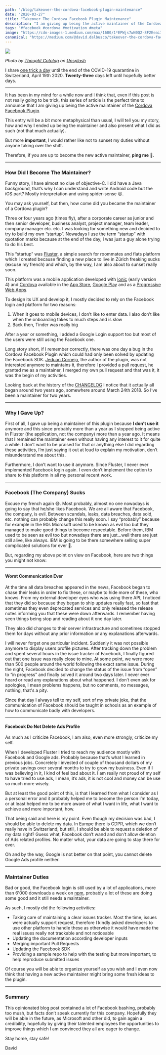 ```yaml
---
path: "/blog/takeover-the-cordova-facebook-plugin-maintenance"
date: "2020-03-27"
title: "Takeover The Cordova Facebook Plugin Maintenance"
description: "I am giving up being the active maintainer of the Cordova Facebook Plugin. Anyone willing to replace me?"
tags: "#facebook #cordova #motivation #meta"
image: "https://cdn-images-1.medium.com/max/1600/1*EPWjs7wN0Q2-8F2EeaiIqw.png"
canonical: "https://medium.com/@david.dalbusco/takeover-the-cordova-facebook-plugin-maintenance-e0ffd09cacd0"
---
```


![](https://cdn-images-1.medium.com/max/1600/1*EPWjs7wN0Q2-8F2EeaiIqw.png)

*Photo by [Thought Catalog](https://unsplash.com/@thoughtcatalog?utm_source=unsplash&utm_medium=referral&utm_content=creditCopyText) on [Unsplash](https://unsplash.com/s/photos/facebook?utm_source=unsplash&utm_medium=referral&utm_content=creditCopyText)*

I share [one trick a day](https://daviddalbusco.com/blog/how-to-call-the-service-worker-from-the-web-app-context) until the end of the COVID-19 quarantine in Switzerland, April 19th 2020. **Twenty-three** days left until hopefully better days.

*****

It has been in my mind for a while now and I think that, even if this post is not really going to be trick, this series of article is the perfect time to announce that I am giving up being the active maintainer of the [Cordova Facebook Plugin](https://github.com/jeduan/cordova-plugin-facebook4).

This entry will be a bit more metaphysical than usual, I will tell you my story, how and why I ended up being the maintainer and also present what I did as such (not that much actually).

But more **important**, I would rather like not to sunset my duties without anyone taking over the shift.

Therefore, if you are up to become the new active maintainer, **ping me** 🙏.

*****

### How Did I Become The Maintainer?

Funny story, I have almost no clue of objective-C. I did have a Java background, that’s why I can understand and write Android code but the iOS part? Mostly interpretation and using spider-sense 😉.

You may ask yourself, but then, how come did you became the maintainer of a Cordova plugin?

Three or four years ago (times fly), after a corporate career as junior and then senior developer, business analyst, project manager, team leader, company manager etc. etc. I was looking for something new and decided to try to build my own “startup”. Nowadays I use the term “startup” with quotation marks because at the end of the day, I was just a guy alone trying to do his best.

This “startup” was [Fluster](https://fluster.io), a simple search for roommates and flats platform which I created because finding a new place to live in Zürich freaking sucks (excuse my french) and which, by the way, I am also about to sunset really soon.

This platform was a mobile application developed with [Ionic](https://ionicframework.com) (early version 4) and [Cordova](https://cordova.apache.org) available in the [App Store](https://itunes.apple.com/app/id1187266720), [Google Play](https://play.google.com/store/apps/details?id=io.fluster.fluster) and as a [Progressive Web Apps](https://m.fluster.io). 

To design its UX and develop it, I mostly decided to rely on the Facebook login and platform for two reasons:

1. When it goes to mobile devices, I don’t like to enter data. I also don’t like when the onboarding takes to much steps and is slow
2. Back then, Tinder was really big

After a year or something, I added a Google Login support too but most of the users were still using the Facebook one.

Long story short, if I remember correctly, there was one day a bug in the Cordova Facebook Plugin which could had only been solved by updating the Facebook SDK. [Jeduan Cornejo](https://twitter.com/jeduan), the author of the plugin, was not interested anymore to maintains it, therefore I provided a pull request, he granted me as a maintainer, I merged my own pull request and that was it, it was the begin of my activities.

Looking back at the history of the [CHANGELOG](https://github.com/jeduan/cordova-plugin-facebook4/blob/master/CHANGELOG.md) I notice that it actually all began around two years ago, somewhere around March 24th 2018. So I’ve been a maintainer for two years.

*****

### Why I Gave Up?

First of all, I gave up being a maintainer of this plugin because **I don’t use it** anymore and this since probably more than a year as I stopped being active in Fluster (the application, not the company) more than a year ago. It means that I remained the maintainer even without having any interest to it for quite a while. I don’t want to be praised for that or anything else I did regarding these activities, I’m just saying it out at loud to explain my motivation, don’t misunderstand me about this.

Furthermore, I don’t want to use it anymore. Since Fluster, I never ever implemented Facebook login again. I even don’t implement the option to share to this platform in all my personal recent work.

*****

### Facebook (The Company) Sucks

Excuse my french again 😅. Most probably, almost no one nowadays is going to say that he/she likes Facebook. We are all aware that Facebook, the company, is evil. Between scandals, leaks, data breaches, data sold, etc. nothing can probably change this really soon. I say “probably” because for example in the 90s Microsoft used to be known as evil too but they managed to make good things to become respectable. Before them, IBM used to be seen as evil too but nowadays there are just…well there are just still alive, like always. IBM is going to be there somewhere selling super complicated solutions for ever 🤣.

But, regarding my above point on view on Facebook, here are two things you might not know:

*****

#### Worst Communication Ever

At the time all data breaches appeared in the news, Facebook began to chase their leaks in order to fix these, or maybe to hide more of these, who knows. From my external developer eyes who was using there API, I noticed that they did so because they began to ship updates really fast, so fast that sometimes they even deprecated services and only released the release notes informing you that these were down afterwards. I remember having seen things being stop and reading about it one day later.

They also did changes to their server infrastructure and sometimes stopped them for days without any prior information or any explanations afterwards.

I will never forget one particular incident. Suddenly it was not possible anymore to display users profile pictures. After tracking down the problem and spent several hours in the issue tracker of Facebook, I finally figured out that one issue was really close to mine. At some point, we were more than 500 people around the world following the exact same issue. During the night, Facebook decided to change the status of the issue from “open” to “in progress” and finally solved it around two days later. I never ever heard or read any explanations about what happened. I don’t even ask for apologies, I mean problems happens, but no comments, no messages, nothing, that's a pity.

Since that day I always tell to my self, sort of my private joke, that the communication of Facebook should be taught in schools as an example of how to communicate badly with developers.

*****

#### Facebook Do Not Delete Ads Profile

As much as I criticize Facebook, I am also, even more strongly, criticize my self.

When I developed Fluster I tried to reach my audience mostly with Facebook and Google ads. Probably because that’s what I learned in previous jobs. Concretely I invested of couple of thousand dollars of my private savings over several months to try to grow my business.  Even if I was believing in it, I kind of feel bad about it. I am really not proud of my self to have tried to use ads, I mean, it’s ads, it is not cool and money can be use so much more wisely.

But at least the good point of this, is that I learned from what I consider as I a personal error and it probably helped me to become the person I’m today, or at least helped me to be more aware of what I want in life, what I want to achieve and more important, how.

That being said and here is my point. Even though my decision was bad, I should be able to delete my data. In Europe there is GDPR, which we don’t really have in Switzerland, but still, I should be able to request a deletion of my data right? Guess what, Facebook don’t wand and don’t allow deletion of Ads related profiles. No matter what, your data are going to stay there for ever.

Oh and by the way, Google is not better on that point, you cannot delete Google Ads profile neither.

*****

### Maintainer Duties

Bad or good, the Facebook login is still used by a lot of applications, more than 6'000 downloads a week on [npm](https://www.npmjs.com/package/cordova-plugin-facebook4), probably a lot of these are doing some good and it still needs a maintainer.

As such, I mostly did the following activities:

* Taking care of maintaining a clear issues tracker. Most the time, issues were actually support request, therefore I kindly asked developers to use other platform to handle these as otherwise it would have made the real issues really not trackable and not noticeable
* Updating the documentation according developer inputs
* Merging important Pull Requests
* Updating the Facebook SDK
* Providing a sample repo to help with the testing but more important, to help reproduce submitted issues

Of course you will be able to organize yourself as you wish and I even now think that having a new active maintainer might bring some fresh ideas to the plugin.

*****

### Summary

This opinionated blog post contained a lot of Facebook bashing, probably too mush, but facts don’t speak currently for this company. Hopefully they will be able in the future, as Microsoft and other did, to gain again a credibility, hopefully by giving their talented employees the opportunities to improve things which I am convinced they all are eager to change.

Stay home, stay safe!

David
